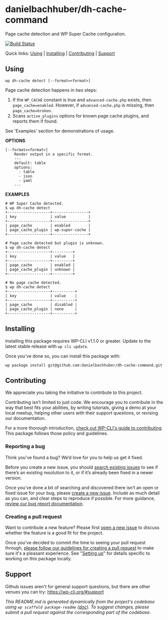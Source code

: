 danielbachhuber/dh-cache-command
================================

Page cache detection and WP Super Cache configuration.

[![Build Status](https://travis-ci.org/danielbachhuber/dh-cache-command.svg?branch=master)](https://travis-ci.org/danielbachhuber/dh-cache-command)

Quick links: [Using](#using) | [Installing](#installing) | [Contributing](#contributing) | [Support](#support)

## Using

~~~
wp dh-cache detect [--format=<format>]
~~~

Page cache detection happens in two steps:

1. If the `WP_CACHE` constant is true and `advanced-cache.php` exists,
then `page_cache=enabled`. However, if `advanced-cache.php` is missing,
then `page_cache=broken`.
2. Scans `active_plugins` options for known page cache plugins, and
reports them if found.

See 'Examples' section for demonstrations of usage.

**OPTIONS**

	[--format=<format>]
		Render output in a specific format.
		---
		default: table
		options:
		  - table
		  - json
		  - yaml
		---

**EXAMPLES**

    # WP Super Cache detected.
    $ wp dh-cache detect
    +-------------------+----------------+
    | key               | value          |
    +-------------------+----------------+
    | page_cache        | enabled        |
    | page_cache_plugin | wp-super-cache |
    +-------------------+----------------+

    # Page cache detected but plugin is unknown.
    $ wp dh-cache detect
    +-------------------+---------+
    | key               | value   |
    +-------------------+---------+
    | page_cache        | enabled |
    | page_cache_plugin | unknown |
    +-------------------+---------+

    # No page cache detected.
    $ wp dh-cache detect
    +-------------------+----------+
    | key               | value    |
    +-------------------+----------+
    | page_cache        | disabled |
    | page_cache_plugin | none     |
    +-------------------+----------+

## Installing

Installing this package requires WP-CLI v1.1.0 or greater. Update to the latest stable release with `wp cli update`.

Once you've done so, you can install this package with:

    wp package install git@github.com:danielbachhuber/dh-cache-command.git

## Contributing

We appreciate you taking the initiative to contribute to this project.

Contributing isn’t limited to just code. We encourage you to contribute in the way that best fits your abilities, by writing tutorials, giving a demo at your local meetup, helping other users with their support questions, or revising our documentation.

For a more thorough introduction, [check out WP-CLI's guide to contributing](https://make.wordpress.org/cli/handbook/contributing/). This package follows those policy and guidelines.

### Reporting a bug

Think you’ve found a bug? We’d love for you to help us get it fixed.

Before you create a new issue, you should [search existing issues](https://github.com/danielbachhuber/dh-cache-command/issues?q=label%3Abug%20) to see if there’s an existing resolution to it, or if it’s already been fixed in a newer version.

Once you’ve done a bit of searching and discovered there isn’t an open or fixed issue for your bug, please [create a new issue](https://github.com/danielbachhuber/dh-cache-command/issues/new). Include as much detail as you can, and clear steps to reproduce if possible. For more guidance, [review our bug report documentation](https://make.wordpress.org/cli/handbook/bug-reports/).

### Creating a pull request

Want to contribute a new feature? Please first [open a new issue](https://github.com/danielbachhuber/dh-cache-command/issues/new) to discuss whether the feature is a good fit for the project.

Once you've decided to commit the time to seeing your pull request through, [please follow our guidelines for creating a pull request](https://make.wordpress.org/cli/handbook/pull-requests/) to make sure it's a pleasant experience. See "[Setting up](https://make.wordpress.org/cli/handbook/pull-requests/#setting-up)" for details specific to working on this package locally.

## Support

Github issues aren't for general support questions, but there are other venues you can try: https://wp-cli.org/#support


*This README.md is generated dynamically from the project's codebase using `wp scaffold package-readme` ([doc](https://github.com/wp-cli/scaffold-package-command#wp-scaffold-package-readme)). To suggest changes, please submit a pull request against the corresponding part of the codebase.*
